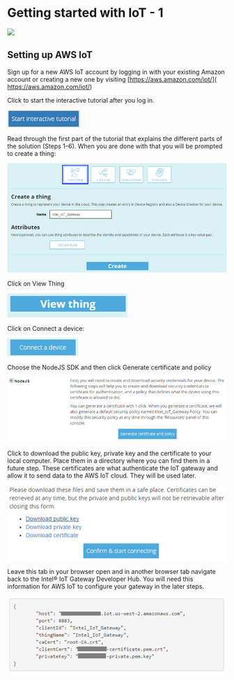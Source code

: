 Getting started with IoT - 1
=================

![](https://media.licdn.com/dms/image/C5112AQGJ64q5bETd2g/article-inline_image-shrink_1000_1488/0?e=2125267200&v=beta&t=JbnZ49wdquWHnWI5apbjc3XK_gn6DacMx4ipB_HQSQc)

## Setting up AWS IoT ##
Sign up for a new AWS IoT account by logging in with your existing Amazon account or creating a new one by visiting [https://aws.amazon.com/iot/]( https://aws.amazon.com/iot/)

Click to start the interactive tutorial after you log in.

![](images/image1.png)

Read through the first part of the tutorial that explains the different parts of the solution (Steps 1–6).  When you are done with that you will be prompted to create a thing:

![](images/image2.png)

Click on View Thing

![](images/image3.png)

Click on Connect a device:

![](images/image4.png)

Choose the NodeJS SDK and then click Generate certificate and policy

![](images/image5.png)

Click to download the public key, private key and the certificate to your local computer.  Place them in a directory where you can find them in a future step.  These certificates are what authenticate the IoT gateway and allow it to send data to the AWS IoT cloud.  They will be used later.

![](images/image6.png)

Leave this tab in your browser open and in another browser tab navigate back to the Intel® IoT Gateway Developer Hub.  You will need this information for AWS IoT to configure your gateway in the later steps.

![](images/image7.png)
